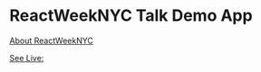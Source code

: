 # ReactWeekNYC Talk Demo App 

[About ReactWeekNYC](https://reactweek.nyc)

[See Live:](https://stackblitz.com/edit/i18n-react-talk)
